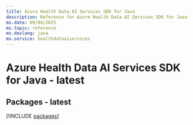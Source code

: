 ```yaml
---
title: Azure Health Data AI Services SDK for Java
description: Reference for Azure Health Data AI Services SDK for Java
ms.date: 09/04/2025
ms.topic: reference
ms.devlang: java
ms.service: healthdataaiservices
---
```

# Azure Health Data AI Services SDK for Java - latest
## Packages - latest
[!INCLUDE [packages](health-data-ai-services-index.md)]